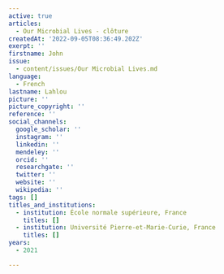 ```yaml
---
active: true
articles:
  - Our Microbial Lives - clôture
createdAt: '2022-09-05T08:36:49.202Z'
exerpt: ''
firstname: John
issue:
  - content/issues/Our Microbial Lives.md
language:
  - French
lastname: Lahlou
picture: ''
picture_copyright: ''
reference: ''
social_channels:
  google_scholar: ''
  instagram: ''
  linkedin: ''
  mendeley: ''
  orcid: ''
  researchgate: ''
  twitter: ''
  website: ''
  wikipedia: ''
tags: []
titles_and_institutions:
  - institution: École normale supérieure, France
    titles: []
  - institution: Université Pierre-et-Marie-Curie, France
    titles: []
years:
  - 2021

---
```

